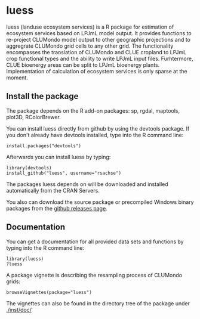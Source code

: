 luess
=====

luess (landuse ecosystem services) is a R package for estimation of ecosystem services based on LPJmL model output. 
It provides functions to re-project CLUMondo model output to other geographic projections and to aggregrate CLUMondo 
grid cells to any other grid. The functionality encompasses the translation of CLUMondo and CLUE cropland to LPJmL crop functional types and the ability to write LPJmL input files. Furhtermore, CLUE bioenergy areas can be split to LPJmL bioenergy plants. Implementation of calculation of ecosystem services is only sparse at the moment.


Install the package
-----------------------------------------------------------------------------
The package depends on the R add-on packages: sp, rgdal, maptools, plot3D, RColorBrewer. 

You can install luess directly from github by using the devtools package. If you don't already have devtools
installed, type into the R command line:

	install.packages("devtools")
	
Afterwards you can install luess by typing:

	library(devtools)
	install_github("luess", username="rsachse")
	
The packages luess depends on will be downloaded and installed automatically from the CRAN Servers.
	
You also can download the source package or precompiled Windows binary packages 
from the [github releases page](https://github.com/rsachse/luess/releases).


Documentation
-----------------------------------------------------------------------------
You can get a documentation for all provided data sets and functions by typing into the R command line:
	
	library(luess)
	?luess

A package vignette is describing the resampling process of CLUMondo grids:
	
	browseVignettes(package="luess")

The vignettes can also be found in the directory tree of the package 
under [./inst/doc/](https://github.com/rsachse/luess/tree/master/inst/doc)

